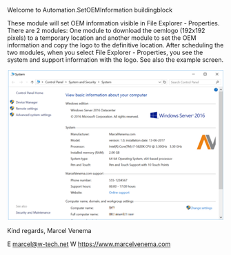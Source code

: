 Welcome to Automation.SetOEMInformation buildingblock

These module will set OEM information visible in File Explorer - Properties. There are 2 modules: One module to download the oemlogo (192x192 pixels) to a temporary location and another module to set the OEM information and copy the logo to the definitive location.
After scheduling the two modules, when you select File Explorer - Properties, you see the system and support information with the logo.
See also the example screen.

![alt text](https://raw.githubusercontent.com/marcelvenema/RESONE.Hub/master/Automation.SetOEMInformation/example.png)

Kind regards,
Marcel Venema

E marcel@w-tech.net W https://www.marcelvenema.com
